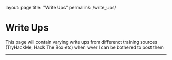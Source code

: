 layout: page
title: "Write Ups"
permalink: /write_ups/

# Write Ups 

This page will contain varying write ups from differenct training sources (TryHackMe, Hack The Box etc) when wver I can be bothered to post them

* * *
